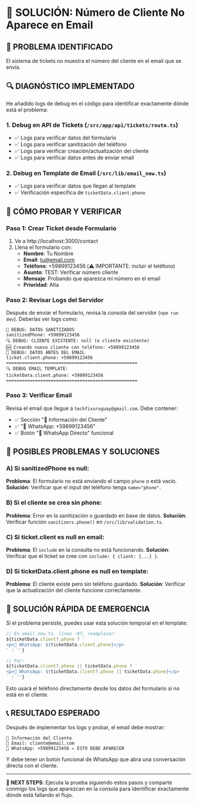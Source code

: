# 🔧 SOLUCIÓN: Número de Cliente No Aparece en Email

## 🎯 PROBLEMA IDENTIFICADO
El sistema de tickets no muestra el número del cliente en el email que se envía.

## 🔍 DIAGNÓSTICO IMPLEMENTADO
He añadido logs de debug en el código para identificar exactamente dónde está el problema:

### 1. Debug en API de Tickets (`/src/app/api/tickets/route.ts`)
- ✅ Logs para verificar datos del formulario
- ✅ Logs para verificar sanitización del teléfono  
- ✅ Logs para verificar creación/actualización del cliente
- ✅ Logs para verificar datos antes de enviar email

### 2. Debug en Template de Email (`/src/lib/email_new.ts`)
- ✅ Logs para verificar datos que llegan al template
- ✅ Verificación específica de `ticketData.client.phone`

## 🧪 CÓMO PROBAR Y VERIFICAR

### Paso 1: Crear Ticket desde Formulario
1. Ve a http://localhost:3000/contact
2. Llena el formulario con:
   - **Nombre**: Tu Nombre
   - **Email**: tu@email.com
   - **Teléfono**: +59899123456 (⚠️ IMPORTANTE: incluir el teléfono)
   - **Asunto**: TEST: Verificar número cliente
   - **Mensaje**: Probando que aparezca mi número en el email
   - **Prioridad**: Alta

### Paso 2: Revisar Logs del Servidor
Después de enviar el formulario, revisa la consola del servidor (`npm run dev`).
Deberías ver logs como:

```
📝 DEBUG: DATOS SANITIZADOS
sanitizedPhone: +59899123456
🔍 DEBUG: CLIENTE EXISTENTE: null (o cliente existente)
🆕 Creando nuevo cliente con teléfono: +59899123456
🚨 DEBUG: DATOS ANTES DEL EMAIL
ticket.client.phone: +59899123456
==================================================
🔍 DEBUG EMAIL TEMPLATE:
ticketData.client.phone: +59899123456
==================================================
```

### Paso 3: Verificar Email
Revisa el email que llegue a `techfixuruguay@gmail.com`. Debe contener:
- ✅ Sección "👤 Información del Cliente"
- ✅ "📱 WhatsApp: +59899123456" 
- ✅ Botón "📱 WhatsApp Directo" funcional

## 🚨 POSIBLES PROBLEMAS Y SOLUCIONES

### A) Si sanitizedPhone es null:
**Problema**: El formulario no está enviando el campo `phone` o está vacío.
**Solución**: Verificar que el input del teléfono tenga `name="phone"`.

### B) Si el cliente se crea sin phone:
**Problema**: Error en la sanitización o guardado en base de datos.
**Solución**: Verificar función `sanitizers.phone()` en `/src/lib/validation.ts`.

### C) Si ticket.client es null en email:
**Problema**: El `include` en la consulta no está funcionando.
**Solución**: Verificar que el ticket se cree con `include: { client: {...} }`.

### D) Si ticketData.client.phone es null en template:
**Problema**: El cliente existe pero sin teléfono guardado.
**Solución**: Verificar que la actualización del cliente funcione correctamente.

## 🔧 SOLUCIÓN RÁPIDA DE EMERGENCIA

Si el problema persiste, puedes usar esta solución temporal en el template:

```typescript
// En email_new.ts, línea ~97, reemplazar:
${ticketData.client?.phone ? `
<p>📱 WhatsApp: ${ticketData.client.phone}</p>
` : ''}

// Por:
${ticketData.client?.phone || ticketData.phone ? `
<p>📱 WhatsApp: ${ticketData.client?.phone || ticketData.phone}</p>
` : ''}
```

Esto usará el teléfono directamente desde los datos del formulario si no está en el cliente.

## 📞 RESULTADO ESPERADO

Después de implementar los logs y probar, el email debe mostrar:

```
👤 Información del Cliente
📧 Email: cliente@email.com  
📱 WhatsApp: +59899123456 ← ESTO DEBE APARECER
```

Y debe tener un botón funcional de WhatsApp que abra una conversación directa con el cliente.

---

**🎯 NEXT STEPS**: Ejecuta la prueba siguiendo estos pasos y comparte conmigo los logs que aparezcan en la consola para identificar exactamente dónde está fallando el flujo.
